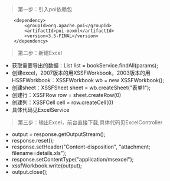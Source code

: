 >第一步：引入poi依赖包
>
        <dependency>
			<groupId>org.apache.poi</groupId>
			<artifactId>poi-ooxml</artifactId>
			<version>3.5-FINAL</version>
		</dependency>
>
>第二步：新建Excel
* 获取需要导出的数据：List<Book> list = bookService.findAll(params);
* 创建excel，2007版本的用XSSFWorkbook，2003版本的用HSSFWorkbook：XSSFWorkbook wb = new XSSFWorkbook();
* 创建sheet：XSSFSheet sheet = wb.createSheet("表单1");
* 创建行：XSSFRow row = sheet.createRow(0)
* 创建列：XSSFCell cell = row.createCell(0)
* 具体代码见ExcelService
>第三步：输出Excel，前台直接下载,具体代码见ExcelController
* output = response.getOutputStream();
* response.reset();
* response.setHeader("Content-disposition", "attachment; filename=details.xls");
* response.setContentType("application/msexcel");
* xssfWorkbook.write(output);
* output.close();

		